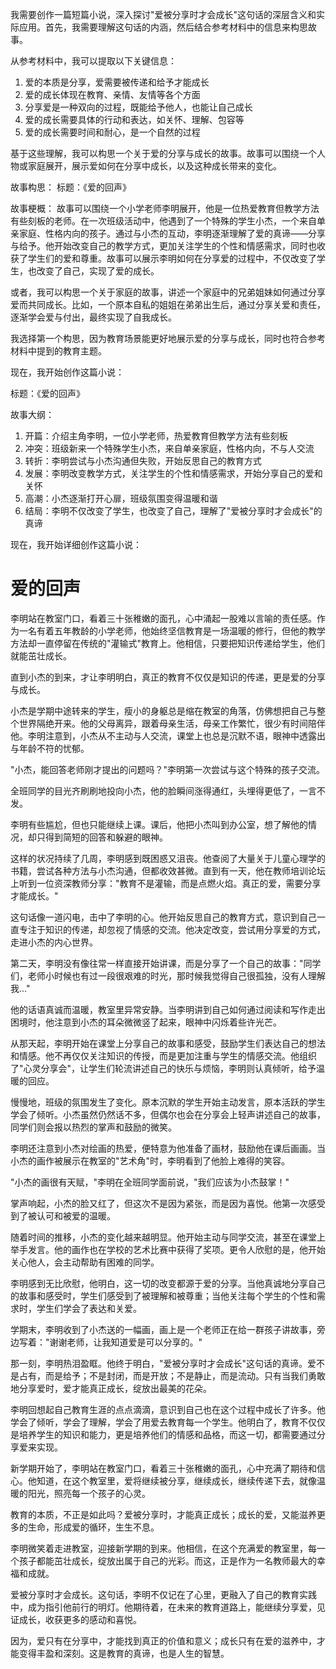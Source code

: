 <ReasoningChainRenderer>

我需要创作一篇短篇小说，深入探讨"爱被分享时才会成长"这句话的深层含义和实际应用。首先，我需要理解这句话的内涵，然后结合参考材料中的信息来构思故事。

从参考材料中，我可以提取以下关键信息：
1. 爱的本质是分享，爱需要被传递和给予才能成长
2. 爱的成长体现在教育、亲情、友情等各个方面
3. 分享爱是一种双向的过程，既能给予他人，也能让自己成长
4. 爱的成长需要具体的行动和表达，如关怀、理解、包容等
5. 爱的成长需要时间和耐心，是一个自然的过程

基于这些理解，我可以构思一个关于爱的分享与成长的故事。故事可以围绕一个人物或家庭展开，展示爱如何在分享中成长，以及这种成长带来的变化。

故事构思：
标题：《爱的回声》

故事梗概：
故事可以围绕一个小学老师李明展开，他是一位热爱教育但教学方法有些刻板的老师。在一次班级活动中，他遇到了一个特殊的学生小杰，一个来自单亲家庭、性格内向的孩子。通过与小杰的互动，李明逐渐理解了爱的真谛——分享与给予。他开始改变自己的教学方式，更加关注学生的个性和情感需求，同时也收获了学生们的爱和尊重。故事可以展示李明如何在分享爱的过程中，不仅改变了学生，也改变了自己，实现了爱的成长。

或者，我可以构思一个关于家庭的故事，讲述一个家庭中的兄弟姐妹如何通过分享爱而共同成长。比如，一个原本自私的姐姐在弟弟出生后，通过分享关爱和责任，逐渐学会爱与付出，最终实现了自我成长。

我选择第一个构思，因为教育场景能更好地展示爱的分享与成长，同时也符合参考材料中提到的教育主题。

现在，我开始创作这篇小说：

标题：《爱的回声》

故事大纲：
1. 开篇：介绍主角李明，一位小学老师，热爱教育但教学方法有些刻板
2. 冲突：班级新来一个特殊学生小杰，来自单亲家庭，性格内向，不与人交流
3. 转折：李明尝试与小杰沟通但失败，开始反思自己的教育方式
4. 发展：李明改变教学方式，关注学生的个性和情感需求，开始分享自己的爱和关怀
5. 高潮：小杰逐渐打开心扉，班级氛围变得温暖和谐
6. 结局：李明不仅改变了学生，也改变了自己，理解了"爱被分享时才会成长"的真谛

现在，我开始详细创作这篇小说：
</ReasoningChainRenderer>

# 爱的回声

李明站在教室门口，看着三十张稚嫩的面孔，心中涌起一股难以言喻的责任感。作为一名有着五年教龄的小学老师，他始终坚信教育是一场温暖的修行，但他的教学方法却一直停留在传统的"灌输式"教育上。他相信，只要把知识传递给学生，他们就能茁壮成长。

直到小杰的到来，才让李明明白，真正的教育不仅仅是知识的传递，更是爱的分享与成长。

小杰是学期中途转来的学生，瘦小的身躯总是缩在教室的角落，仿佛想把自己与整个世界隔绝开来。他的父母离异，跟着母亲生活，母亲工作繁忙，很少有时间陪伴他。李明注意到，小杰从不主动与人交流，课堂上也总是沉默不语，眼神中透露出与年龄不符的忧郁。

"小杰，能回答老师刚才提出的问题吗？"李明第一次尝试与这个特殊的孩子交流。

全班同学的目光齐刷刷地投向小杰，他的脸瞬间涨得通红，头埋得更低了，一言不发。

李明有些尴尬，但也只能继续上课。课后，他把小杰叫到办公室，想了解他的情况，却只得到简短的回答和躲避的眼神。

这样的状况持续了几周，李明感到既困惑又沮丧。他查阅了大量关于儿童心理学的书籍，尝试各种方法与小杰沟通，但都收效甚微。直到有一天，他在教师培训论坛上听到一位资深教师分享："教育不是灌输，而是点燃火焰。真正的爱，需要分享才能成长。"

这句话像一道闪电，击中了李明的心。他开始反思自己的教育方式，意识到自己一直专注于知识的传递，却忽视了情感的交流。他决定改变，尝试用分享爱的方式，走进小杰的内心世界。

第二天，李明没有像往常一样直接开始讲课，而是分享了一个自己的故事："同学们，老师小时候也有过一段很艰难的时光，那时候我觉得自己很孤独，没有人理解我..."

他的话语真诚而温暖，教室里异常安静。当李明讲到自己如何通过阅读和写作走出困境时，他注意到小杰的耳朵微微竖了起来，眼神中闪烁着些许光芒。

从那天起，李明开始在课堂上分享自己的故事和感受，鼓励学生们表达自己的想法和情感。他不再仅仅关注知识的传授，而是更加注重与学生的情感交流。他组织了"心灵分享会"，让学生们轮流讲述自己的快乐与烦恼，李明则认真倾听，给予温暖的回应。

慢慢地，班级的氛围发生了变化。原本沉默的学生开始主动发言，原本活跃的学生学会了倾听。小杰虽然仍然话不多，但偶尔也会在分享会上轻声讲述自己的故事，同学们则会报以热烈的掌声和鼓励的微笑。

李明还注意到小杰对绘画的热爱，便特意为他准备了画材，鼓励他在课后画画。当小杰的画作被展示在教室的"艺术角"时，李明看到了他脸上难得的笑容。

"小杰的画很有天赋，"李明在全班同学面前说，"我们应该为小杰鼓掌！"

掌声响起，小杰的脸又红了，但这次不是因为紧张，而是因为喜悦。他第一次感受到了被认可和被爱的温暖。

随着时间的推移，小杰的变化越来越明显。他开始主动与同学交流，甚至在课堂上举手发言。他的画作也在学校的艺术比赛中获得了奖项。更令人欣慰的是，他开始关心他人，会主动帮助有困难的同学。

李明感到无比欣慰，他明白，这一切的改变都源于爱的分享。当他真诚地分享自己的故事和感受时，学生们感受到了被理解和被尊重；当他关注每个学生的个性和需求时，学生们学会了表达和关爱。

学期末，李明收到了小杰送的一幅画，画上是一个老师正在给一群孩子讲故事，旁边写着："谢谢老师，让我知道爱是可以分享的。"

那一刻，李明热泪盈眶。他终于明白，"爱被分享时才会成长"这句话的真谛。爱不是占有，而是给予；不是封闭，而是开放；不是静止，而是流动。只有当我们勇敢地分享爱时，爱才能真正成长，绽放出最美的花朵。

李明回想起自己教育生涯的点点滴滴，意识到自己也在这个过程中成长了许多。他学会了倾听，学会了理解，学会了用爱去教育每一个学生。他明白了，教育不仅仅是培养学生的知识和能力，更是培养他们的情感和品格，而这一切，都需要通过分享爱来实现。

新学期开始了，李明站在教室门口，看着三十张稚嫩的面孔，心中充满了期待和信心。他知道，在这个教室里，爱将继续被分享，继续成长，继续传递下去，就像温暖的阳光，照亮每一个孩子的心灵。

教育的本质，不正是如此吗？爱被分享时，才能真正成长；成长的爱，又能滋养更多的生命，形成爱的循环，生生不息。

李明微笑着走进教室，迎接新学期的到来。他相信，在这个充满爱的教室里，每一个孩子都能茁壮成长，绽放出属于自己的光彩。而这，正是作为一名教师最大的幸福和成就。

爱被分享时才会成长。这句话，李明不仅记在了心里，更融入了自己的教育实践中，成为指引他前行的明灯。他期待着，在未来的教育道路上，能继续分享爱，见证成长，收获更多的感动和喜悦。

因为，爱只有在分享中，才能找到真正的价值和意义；成长只有在爱的滋养中，才能变得丰盈和深刻。这是教育的真谛，也是人生的智慧。